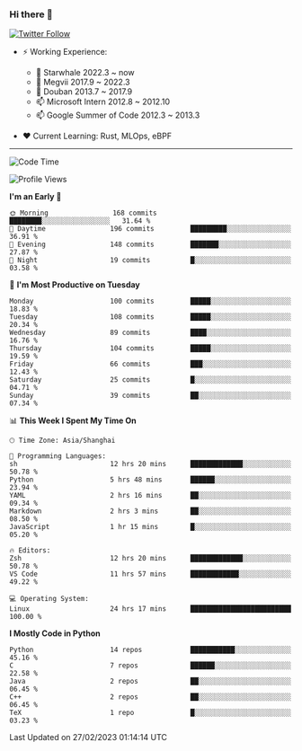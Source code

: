 ### Hi there 👋

[![Twitter Follow](https://img.shields.io/twitter/follow/tianweidut?style=social)](https://twitter.com/tianweidut)

- ⚡ Working Experience:
  - 🔭 Starwhale 2022.3 ~ now
  - 🌱 Megvii 2017.9 ~ 2022.3
  - 🌱 Douban 2013.7 ~ 2017.9
  - 📫 Microsoft Intern 2012.8 ~ 2012.10
  - 📫 Google Summer of Code 2012.3 ~ 2013.3

- ❤️ Current Learning: Rust, MLOps, eBPF

---
<!--START_SECTION:waka-->
![Code Time](http://img.shields.io/badge/Code%20Time-3%2C714%20hrs%2047%20mins-blue)

![Profile Views](http://img.shields.io/badge/Profile%20Views-0-blue)

**I'm an Early 🐤** 

```text
🌞 Morning                168 commits         ████████░░░░░░░░░░░░░░░░░   31.64 % 
🌆 Daytime                196 commits         █████████░░░░░░░░░░░░░░░░   36.91 % 
🌃 Evening                148 commits         ███████░░░░░░░░░░░░░░░░░░   27.87 % 
🌙 Night                  19 commits          █░░░░░░░░░░░░░░░░░░░░░░░░   03.58 % 
```
📅 **I'm Most Productive on Tuesday** 

```text
Monday                   100 commits         █████░░░░░░░░░░░░░░░░░░░░   18.83 % 
Tuesday                  108 commits         █████░░░░░░░░░░░░░░░░░░░░   20.34 % 
Wednesday                89 commits          ████░░░░░░░░░░░░░░░░░░░░░   16.76 % 
Thursday                 104 commits         █████░░░░░░░░░░░░░░░░░░░░   19.59 % 
Friday                   66 commits          ███░░░░░░░░░░░░░░░░░░░░░░   12.43 % 
Saturday                 25 commits          █░░░░░░░░░░░░░░░░░░░░░░░░   04.71 % 
Sunday                   39 commits          ██░░░░░░░░░░░░░░░░░░░░░░░   07.34 % 
```


📊 **This Week I Spent My Time On** 

```text
🕑︎ Time Zone: Asia/Shanghai

💬 Programming Languages: 
sh                       12 hrs 20 mins      █████████████░░░░░░░░░░░░   50.78 % 
Python                   5 hrs 48 mins       ██████░░░░░░░░░░░░░░░░░░░   23.94 % 
YAML                     2 hrs 16 mins       ██░░░░░░░░░░░░░░░░░░░░░░░   09.34 % 
Markdown                 2 hrs 3 mins        ██░░░░░░░░░░░░░░░░░░░░░░░   08.50 % 
JavaScript               1 hr 15 mins        █░░░░░░░░░░░░░░░░░░░░░░░░   05.20 % 

🔥 Editors: 
Zsh                      12 hrs 20 mins      █████████████░░░░░░░░░░░░   50.78 % 
VS Code                  11 hrs 57 mins      ████████████░░░░░░░░░░░░░   49.22 % 

💻 Operating System: 
Linux                    24 hrs 17 mins      █████████████████████████   100.00 % 
```

**I Mostly Code in Python** 

```text
Python                   14 repos            ███████████░░░░░░░░░░░░░░   45.16 % 
C                        7 repos             ██████░░░░░░░░░░░░░░░░░░░   22.58 % 
Java                     2 repos             ██░░░░░░░░░░░░░░░░░░░░░░░   06.45 % 
C++                      2 repos             ██░░░░░░░░░░░░░░░░░░░░░░░   06.45 % 
TeX                      1 repo              █░░░░░░░░░░░░░░░░░░░░░░░░   03.23 % 
```




 Last Updated on 27/02/2023 01:14:14 UTC
<!--END_SECTION:waka-->
